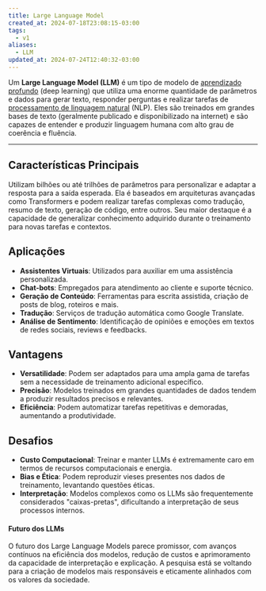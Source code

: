 ```yaml
---
title: Large Language Model
created_at: 2024-07-18T23:08:15-03:00
tags:
  - v1
aliases:
  - LLM
updated_at: 2024-07-24T12:40:32-03:00
---
```


Um **Large Language Model (LLM)** é um tipo de modelo de [aprendizado profundo](aprendizado%20profundo) (deep learning) que utiliza uma enorme quantidade de parâmetros e dados para gerar texto, responder perguntas e realizar tarefas de [processamento de linguagem natural](processamento%20de%20linguagem%20natural) (NLP). Eles são treinados em grandes bases de texto (geralmente publicado e disponibilizado na internet) e são capazes de entender e produzir linguagem humana com alto grau de coerência e fluência.

---
## Características Principais

Utilizam bilhões ou até trilhões de parâmetros para personalizar e adaptar a resposta para a saída esperada. Ela é baseados em arquiteturas avançadas como Transformers e podem realizar tarefas complexas como tradução, resumo de texto, geração de código, entre outros. Seu maior destaque é a capacidade de generalizar conhecimento adquirido durante o treinamento para novas tarefas e contextos.

## Aplicações

- **Assistentes Virtuais**: Utilizados para auxiliar em uma assistência personalizada.
- **Chat-bots**: Empregados para atendimento ao cliente e suporte técnico.
- **Geração de Conteúdo**: Ferramentas para escrita assistida, criação de posts de blog, roteiros e mais.
- **Tradução**: Serviços de tradução automática como Google Translate.
- **Análise de Sentimento**: Identificação de opiniões e emoções em textos de redes sociais, reviews e feedbacks.

## Vantagens

- **Versatilidade**: Podem ser adaptados para uma ampla gama de tarefas sem a necessidade de treinamento adicional específico.
- **Precisão**: Modelos treinados em grandes quantidades de dados tendem a produzir resultados precisos e relevantes.
- **Eficiência**: Podem automatizar tarefas repetitivas e demoradas, aumentando a produtividade.

## Desafios

- **Custo Computacional**: Treinar e manter LLMs é extremamente caro em termos de recursos computacionais e energia.
- **Bias e Ética**: Podem reproduzir vieses presentes nos dados de treinamento, levantando questões éticas.
- **Interpretação**: Modelos complexos como os LLMs são frequentemente considerados "caixas-pretas", dificultando a interpretação de seus processos internos.

#### Futuro dos LLMs

O futuro dos Large Language Models parece promissor, com avanços contínuos na eficiência dos modelos, redução de custos e aprimoramento da capacidade de interpretação e explicação. A pesquisa está se voltando para a criação de modelos mais responsáveis e eticamente alinhados com os valores da sociedade.